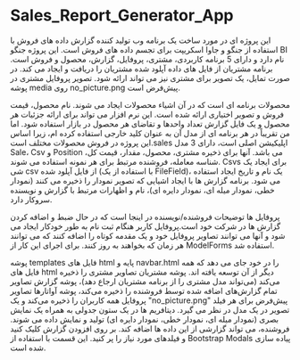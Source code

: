 # Sales_Report_Generator_App
این پروژه ای در مورد ساخت یک برنامه وب تولید کننده گزارش داده های فروش با استفاده از جنگو و جاوا اسکریپت برای تجسم داده های فروش است.
این پروژه جنگو BI نام دارد و دارای 5 برنامه کاربردی، مشتری، پروفایل، گزارش، محصول و فروش است.
برنامه مشتریان از فایل های داده آپلود شده مشتریان را دریافت و ایجاد می کند. در صورت تمایل، یک تصویر برای مشتری نیز می تواند ارائه شود. تصویر پروفایل مشتری در پوشه media روی no_picture.png پیش‌فرض است.

محصولات برنامه ای است که در آن اشیاء محصولات ایجاد می شوند. نام محصول، قیمت فروش و تصویر اختیاری ارائه شده است. این نرم افزار  می تواند برای ارائه جزئیات هر محصول و یک فایل گزارش تعداد واحدها و تقاضای هر محصول در بازار استفاده شود. اما من تقریباً در هر برنامه ای از مدل آن به عنوان کلید خارجی استفاده کرده ام، زیرا اساس این پروژه در فروش محصولات مختلف است.sales اپلیکیشن اصلی است، دارای 3 مدل Sale، Csv و Position می باشد. آنها برای ذخیره مشتری، محصول، مقدار، قیمت کل، شناسه معامله، فروشنده مرتبط برای هر نمونه استفاده می شوند. Csvs برای ایجاد یک شی csv از فایل آپلود شده (با استفاده از یک FileField)، یک نام و تاریخ ایجاد استفاده می شود.
برنامه گزارش ها با ایجاد اشیایی که تصویر نمودار را ذخیره می کنند (نمودار خطی، نمودار میله ای، نمودار دایره ای)، نام و اظهارات مرتبط با گزارش و نویسنده سروکار دارد.

پروفایل ها توضیحات فروشنده/نویسنده در اینجا است که در حال ضبط و اضافه کردن گزارش ها در شرکت خود است.پروفایل کاربر هنگام ثبت نام به طور خودکار ایجاد می شود و آنها می توانند تصاویر پروفایل خود و یک مقدمه کوتاه را اضافه کنند که می توانند هر زمان که بخواهند به روز کنند. برای اجرای این کار از ModelForms استفاده شد.

پوشه templates فایل های html پایه و navbar.html را در خود جای می دهد که همه فایل های html دیگر از آن توسعه یافته اند.  پوشه مشتریان تصاویر مشتری را ذخیره می‌کند (می‌تواند مدل مشتری را از برنامه مشتریان ارجاع دهد)، پوشه گزارش تصاویر تمام گزارش‌های اضافه شده توسط فروشنده را ذخیره می‌کند، پوشه آواتارها تصاویر پروفایل همه کاربران را ذخیره می‌کند و یک "no_picture.png" پیش‌فرض برای هر فیلد تصویر در یک مدل در نظر می گیرد.
دیتافریم ها در یک ستون جدولی به همراه یک نمایش بصری (نمودار میله ای، نمودار خطی، نمودار دایره ای) تولید و نمایش داده می شوند. فروشنده، می تواند گزارشی از این داده ها اضافه کند. بر روی افزودن گزارش کلیک کنید و فیلدهای مورد نیاز را پر کنید. این قسمت با استفاده از Bootstrap Modals پیاده سازی شده است.



